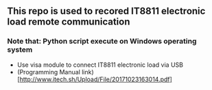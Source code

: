## This repo is used to recored IT8811 electronic load remote communication ##
### Note that: Python script execute on Windows operating system ###
* Use visa module to connect IT8811 electronic load via USB
* (Programming Manual link)[http://www.itech.sh/Upload/File/20171023163014.pdf]
